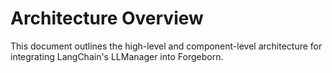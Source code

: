 # Architecture Overview

This document outlines the high-level and component-level architecture for integrating LangChain's LLManager into Forgeborn.